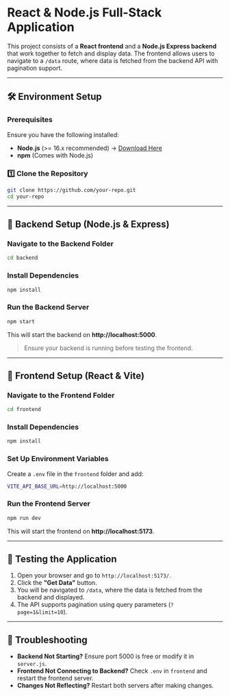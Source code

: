 # React & Node.js Full-Stack Application

This project consists of a **React frontend** and a **Node.js Express backend** that work together to fetch and display data. The frontend allows users to navigate to a `/data` route, where data is fetched from the backend API with pagination support.

---

## 🛠️ Environment Setup

### **Prerequisites**
Ensure you have the following installed:
- **Node.js** (>= 16.x recommended) → [Download Here](https://nodejs.org/)
- **npm** (Comes with Node.js)

### **1️⃣ Clone the Repository**
```sh
git clone https://github.com/your-repo.git
cd your-repo
```

---

## 🚀 Backend Setup (Node.js & Express)

### **Navigate to the Backend Folder**
```sh
cd backend
```

### **Install Dependencies**
```sh
npm install
```

### **Run the Backend Server**
```sh
npm start
```
This will start the backend on **http://localhost:5000**.

> Ensure your backend is running before testing the frontend.

---

## 🎨 Frontend Setup (React & Vite)

### **Navigate to the Frontend Folder**
```sh
cd frontend
```

### **Install Dependencies**
```sh
npm install
```

### **Set Up Environment Variables**
Create a `.env` file in the `frontend` folder and add:
```sh
VITE_API_BASE_URL=http://localhost:5000
```

### **Run the Frontend Server**
```sh
npm run dev
```
This will start the frontend on **http://localhost:5173**.

---

## 📌 Testing the Application

1. Open your browser and go to `http://localhost:5173/`.
2. Click the **"Get Data"** button.
3. You will be navigated to `/data`, where the data is fetched from the backend and displayed.
4. The API supports pagination using query parameters (`?page=1&limit=10`).

---

## 🔧 Troubleshooting

- **Backend Not Starting?** Ensure port 5000 is free or modify it in `server.js`.
- **Frontend Not Connecting to Backend?** Check `.env` in `frontend` and restart the frontend server.
- **Changes Not Reflecting?** Restart both servers after making changes.


